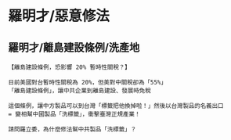 # 羅明才/惡意修法

## 羅明才/離島建設條例/洗產地

```
【離島建設條例，恐影響 20% 暫時性關稅？】

日前美國對台暫時性關稅為 20%，但美對中關稅卻為「55%」
「離島建設條例」，讓中共企業到離島建設、發展時免稅

這個條例，讓中方製品可以到台灣「標籤把他換掉啦！」然後以台灣製品的名義出口
= 變相幫中國製品「洗標籤」，衝擊臺灣正規產業！

請問羅立委，為什麼修法幫中共製品「洗標籤」？
```